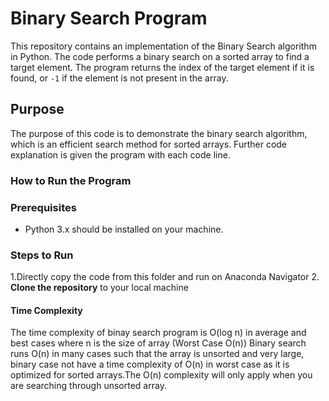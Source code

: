  # Binary Search Program

This repository contains an implementation of the Binary Search algorithm in Python. The code performs a binary search on a sorted array to find a target element. The program returns the index of the target element if it is found, or `-1` if the element is not present in the array.

## Purpose

The purpose of this code is to demonstrate the binary search algorithm, which is an efficient search method for sorted arrays.
Further code explanation is given the program with each code line.

### How to Run the Program
### Prerequisites

- Python 3.x should be installed on your machine.

### Steps to Run

1.Directly copy the code from this folder and run on Anaconda Navigator
2. **Clone the repository** to your local machine

#### Time Complexity 
The time complexity of binay search program is O(log n) in average and best cases where n is the size of array
(Worst Case O(n))
Binary search runs O(n) in many cases such that the array is unsorted and very large, binary case not have a time complexity of O(n) in worst case as it is optimized for sorted arrays.The O(n) complexity will only apply when you are searching through unsorted array.

